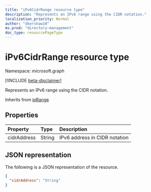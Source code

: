 ```yaml
---
title: "iPv6CidrRange resource type"
description: "Represents an IPv6 range using the CIDR notation."
localization_priority: Normal
author: "dkershaw10"
ms.prod: "directory-management"
doc_type: resourcePageType
---
```


# iPv6CidrRange resource type

Namespace: microsoft.graph

[!INCLUDE [beta-disclaimer](../../includes/beta-disclaimer.md)]

Represents an IPv6 range using the CIDR notation.

Inherits from [ipRange](../resources/iprange.md)

## Properties

| Property     | Type        | Description |
|:-------------|:------------|:------------|
|cidrAddress|String|IPv6 address in CIDR notation|

## JSON representation

The following is a JSON representation of the resource.

<!-- {
  "blockType": "resource",
  "optionalProperties": [

  ],
  "@odata.type": "microsoft.graph.iPv6CidrRange",
  "baseType": "microsoft.graph.ipRange"
}-->

```json
{
  "cidrAddress": "String"
}
```

<!-- uuid: 16cd6b66-4b1a-43a1-adaf-3a886856ed98
2019-02-04 14:57:30 UTC -->
<!-- {
  "type": "#page.annotation",
  "description": "iPv6CidrRange resource",
  "keywords": "",
  "section": "documentation",
  "tocPath": ""
}-->

